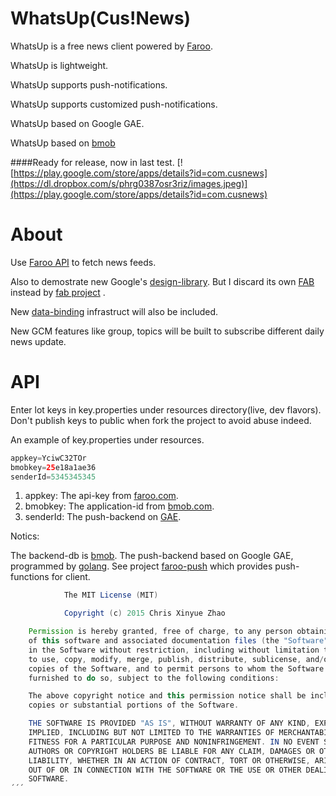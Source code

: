 # WhatsUp(Cus!News)
WhatsUp is a free news client powered by [Faroo](http://www.faroo.com/).

WhatsUp is lightweight.

WhatsUp supports push-notifications.

WhatsUp supports customized push-notifications.

WhatsUp based on Google GAE.

WhatsUp based on [bmob](http://www.bmob.cn)

####Ready for release, now in last test.
[![https://play.google.com/store/apps/details?id=com.cusnews](https://dl.dropbox.com/s/phrg0387osr3riz/images.jpeg)](https://play.google.com/store/apps/details?id=com.cusnews)


# About
Use [Faroo API](http://www.faroo.com/hp/api/api.html#description) to fetch news feeds.

Also to demostrate new Google's [design-library](http://developer.android.com/intl/zh-cn/tools/support-library/features.html#design). But I discard its own [FAB](http://developer.android.com/intl/zh-cn/reference/android/support/design/widget/FloatingActionButton.html) instead by [fab project](https://github.com/shell-software/fab) .

New [data-binding](https://developer.android.com/intl/zh-cn/tools/data-binding/guide.html) infrastruct will also be included.

New GCM features like group, topics will be built to subscribe different daily news update.

# API
Enter lot keys in key.properties under resources directory(live, dev flavors).
Don't publish keys to public when fork the project to avoid abuse indeed. 

An example of key.properties under resources.

```java
appkey=YciwC32TOr
bmobkey=25e18a1ae36 
senderId=5345345345
````
1. appkey: The api-key from [faroo.com](http://www.faroo.com).
2. bmobkey: The application-id from [bmob.com](http://www.bmob.cn).
3. senderId: The push-backend on [GAE](http://developer.google.com).

Notics:

The backend-db is [bmob](http://www.bmob.cn). 
The push-backend based on Google GAE, programmed by [golang](http://www.golang.org).
See project [faroo-push](https://github.com/XinyueZ/faroo-push) which provides push-functions for client. 

```java
			The MIT License (MIT)

			Copyright (c) 2015 Chris Xinyue Zhao

	Permission is hereby granted, free of charge, to any person obtaining a copy
	of this software and associated documentation files (the "Software"), to deal
	in the Software without restriction, including without limitation the rights
	to use, copy, modify, merge, publish, distribute, sublicense, and/or sell
	copies of the Software, and to permit persons to whom the Software is
	furnished to do so, subject to the following conditions:

	The above copyright notice and this permission notice shall be included in all
	copies or substantial portions of the Software.

	THE SOFTWARE IS PROVIDED "AS IS", WITHOUT WARRANTY OF ANY KIND, EXPRESS OR
	IMPLIED, INCLUDING BUT NOT LIMITED TO THE WARRANTIES OF MERCHANTABILITY,
	FITNESS FOR A PARTICULAR PURPOSE AND NONINFRINGEMENT. IN NO EVENT SHALL THE
	AUTHORS OR COPYRIGHT HOLDERS BE LIABLE FOR ANY CLAIM, DAMAGES OR OTHER
	LIABILITY, WHETHER IN AN ACTION OF CONTRACT, TORT OR OTHERWISE, ARISING FROM,
	OUT OF OR IN CONNECTION WITH THE SOFTWARE OR THE USE OR OTHER DEALINGS IN THE
	SOFTWARE.
´´´
